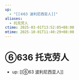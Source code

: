 ```yaml
---
up:
  - "[[⑥63 波利尼西亚人]]"
aliases:
  - 托克劳人
ctime: 2025-03-01T13:52:05+08:00
mtime: 2025-10-01T11:40:29+08:00
---
```


# ⑥636 托克劳人

- up: [[⑥63 波利尼西亚人]]
